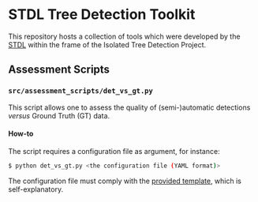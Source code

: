 # STDL Tree Detection Toolkit

This repository hosts a collection of tools which were developed by the [STDL](https://www.stdl.ch/) within the frame of the Isolated Tree Detection Project.

## Assessment Scripts

### `src/assessment_scripts/det_vs_gt.py`

This script allows one to assess the quality of (semi-)automatic detections _versus_ Ground Truth (GT) data.

#### How-to

The script requires a configuration file as argument, for instance:  

```bash
$ python det_vs_gt.py <the configuration file (YAML format)>
```

The configuration file must comply with the [provided template](src/assessment_scripts/cfg_det_vs_gt_template.yaml), which is self-explanatory.
